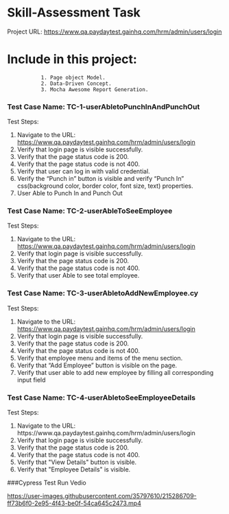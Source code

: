 # Skill-Assessment Task 
Project URL: https://www.qa.paydaytest.gainhq.com/hrm/admin/users/login

# Include in this project: 
               1. Page object Model.
               2. Data-Driven Concept.
               3. Mocha Awesome Report Generation. 

### Test Case Name: TC-1-userAbletoPunchInAndPunchOut

Test Steps: <ol>
    <li> Navigate to the URL: https://www.qa.paydaytest.gainhq.com/hrm/admin/users/login </li>
    <li> Verify that login page is visible successfully. </li> 
    <li> Verify that the page status code is 200. </li>
    <li> Verify that the page status code is not 400.</li>
    <li> Verify that user can log in with valid credential.</li>
    <li> Verify the “Punch in” button is visible and verify “Punch In” css(background color, border color, font size, text) properties. </li> 
    <li> User Able to Punch In and Punch Out </li>
</ol>

### Test Case Name: TC-2-userAbleToSeeEmployee

Test Steps: <ol>
    <li> Navigate to the URL: https://www.qa.paydaytest.gainhq.com/hrm/admin/users/login </li>
    <li> Verify that login page is visible successfully. </li>
    <li> Verify that the page status code is 200. </li>
    <li> Verify that the page status code is not 400. </li>
    <li> Verify that user Able to see total employee. </li>
 </ol>
 
### Test Case Name: TC-3-userAbletoAddNewEmployee.cy

Test Steps: <ol>
    <li> Navigate to the URL: https://www.qa.paydaytest.gainhq.com/hrm/admin/users/login </li>
    <li> Verify that login page is visible successfully. </li>
    <li> Verify that the page status code is 200. </li>
    <li> Verify that the page status code is not 400. </li>
    <li> Verify that employee menu and items of the menu section. </li>
    <li> Verify that “Add Employee” button is visible on the page. </li>
    <li> Verify that user able to add new employee by filling all corresponding input field </li>
</ol>

### Test Case Name: TC-4-userAbletoSeeEmployeeDetails

Test Steps: <ol>
  <li> Navigate to the URL: https://www.qa.paydaytest.gainhq.com/hrm/admin/users/login </li>
  <li> Verify that login page is visible successfully. </li>
  <li> Verify that the page status code is 200. </li>
  <li> Verify that the page status code is not 400. </li>
  <li> Verify that "View Details" button is visible. </li>
  <li> Verify that "Employee Details" is visible. </li>
</ol>


###Cypress Test Run Vedio

https://user-images.githubusercontent.com/35797610/215286709-ff73b6f0-2e95-4f43-be0f-54ca645c2473.mp4



 
